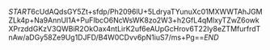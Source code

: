 $START$6cUdAQdsGY5Zt+sfdp/Ph2096lU+5LdryaTYunuXc01MXWWTAhJGMZLk4p+Na9AnnUI1A+PuFIbcO6NcWsWK8zo2W3+h2GfL4qMlxyTZwZ6owkXPrzddGKzV3QWBiR2OkOax4ntLirK2uf6eAUpGcHrov6T22Iy8eZTMfurfrdTnAw/aDGy58Ze9Ug1DJFD/B4W0CDvv6pN1iuS7/ms+Pg==$END$